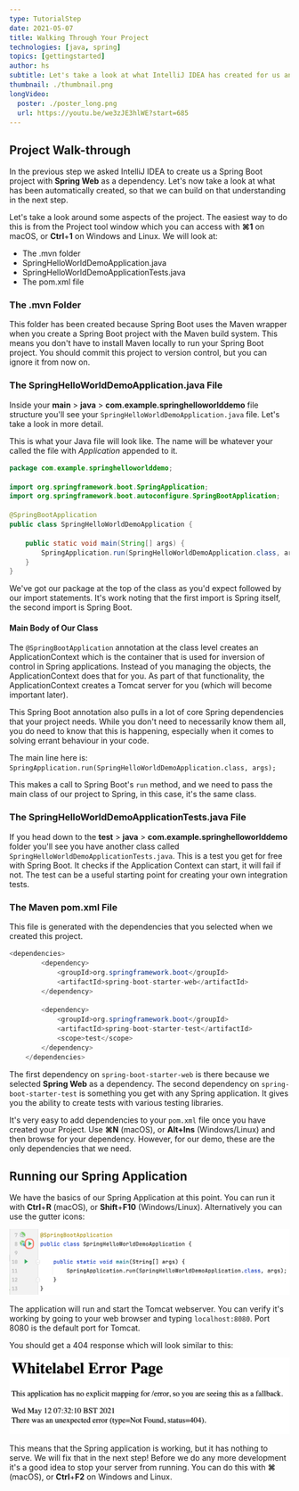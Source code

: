 ```yaml
---
type: TutorialStep
date: 2021-05-07
title: Walking Through Your Project
technologies: [java, spring]
topics: [gettingstarted]
author: hs
subtitle: Let's take a look at what IntelliJ IDEA has created for us and why.
thumbnail: ./thumbnail.png
longVideo:
  poster: ./poster_long.png
  url: https://youtu.be/we3zJE3hlWE?start=685
---
```


## Project Walk-through
In the previous step we asked IntelliJ IDEA to create us a Spring Boot project with **Spring Web** as a dependency. Let's now take a look at what has been automatically created, so that we can build on that understanding in the next step.

Let's take a look around some aspects of the project. The easiest way to do this is from the Project tool window which you can access with **⌘1** on macOS, or **Ctrl**+**1** on Windows and Linux. We will look at:

- The .mvn folder
- SpringHelloWorldDemoApplication.java
- SpringHelloWorldDemoApplicationTests.java
- The pom.xml file

### The .mvn Folder
This folder has been created because Spring Boot uses the Maven wrapper when you create a Spring Boot project with the Maven build system. This means you don't have to install Maven locally to run your Spring Boot project. You should commit this project to version control, but you can ignore it from now on.

### The SpringHelloWorldDemoApplication.java File
Inside your **main** > **java** > **com.example.springhelloworlddemo** file structure you'll see your ```SpringHelloWorldDemoApplication.java``` file. Let's take a look in more detail.

This is what your Java file will look like. The name will be whatever your called the file with _Application_ appended to it. 

```java
package com.example.springhelloworlddemo;

import org.springframework.boot.SpringApplication;
import org.springframework.boot.autoconfigure.SpringBootApplication;

@SpringBootApplication
public class SpringHelloWorldDemoApplication {

    public static void main(String[] args) {
        SpringApplication.run(SpringHelloWorldDemoApplication.class, args);
    }
} 
```

We've got our package at the top of the class as you'd expect followed by our import statements. It's work noting that the first import is Spring itself, the second import is Spring Boot. 

#### Main Body of Our Class
The `@SpringBootApplication` annotation at the class level creates an ApplicationContext which is the container that is used for inversion of control in Spring applications. Instead of you managing the objects, the ApplicationContext does that for you. As part of that functionality, the ApplicationContext creates a Tomcat server for you (which will become important later).

This Spring Boot annotation also pulls in a lot of core Spring dependencies that your project needs. While you don't need to necessarily know them all, you do need to know that this is happening, especially when it comes to solving errant behaviour in your code. 

The main line here is:
`SpringApplication.run(SpringHelloWorldDemoApplication.class, args);`

This makes a call to Spring Boot's `run` method, and we need to pass the main class of our project to Spring, in this case, it's the same class. 

### The SpringHelloWorldDemoApplicationTests.java File
If you head down to the **test** > **java** > **com.example.springhelloworlddemo** folder you'll see you have another class called ```SpringHelloWorldDemoApplicationTests.java```. This is a test you get for free with Spring Boot.  It checks if the Application Context can start, it will fail if not. The test can be a useful starting point for creating your own integration tests.

### The Maven pom.xml File
This file is generated with the dependencies that you selected when we created this project. 

```java
<dependencies>
        <dependency>
            <groupId>org.springframework.boot</groupId>
            <artifactId>spring-boot-starter-web</artifactId>
        </dependency>

        <dependency>
            <groupId>org.springframework.boot</groupId>
            <artifactId>spring-boot-starter-test</artifactId>
            <scope>test</scope>
        </dependency>
    </dependencies>
```
The first dependency on ```spring-boot-starter-web``` is there because we selected **Spring Web** as a dependency. The second dependency on ```spring-boot-starter-test``` is something you get with any Spring application. It gives you the ability to create tests with various testing libraries.

It's very easy to add dependencies to your ```pom.xml``` file once you have created your Project. Use **⌘N** (macOS), or **Alt+Ins** (Windows/Linux) and then browse for your dependency. However, for our demo, these are the only dependencies that we need. 

## Running our Spring Application
We have the basics of our Spring Application at this point. You can run it with **Ctrl**+**R** (macOS), or **Shift**+**F10** (Windows/Linux). Alternatively you can use the gutter icons:

![Gutter icon to run the application](gutter-icon-run-application.png)

The application will run and start the Tomcat webserver. You can verify it's working by going to your web browser and typing ```localhost:8080```. Port 8080 is the default port for Tomcat. 

You should get a 404 response which will look similar to this:

![White label 404 response](white-label-404-response.png)

This means that the Spring application is working, but it has nothing to serve. We will fix that in the next step! Before we do any more development it's a good idea to stop your server from running. You can do this with **⌘** (macOS), or **Ctrl**+**F2** on Windows and Linux. 